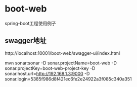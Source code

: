 # boot-web
spring-boot工程使用例子

## swagger地址

http://localhost:10001/boot-web/swagger-ui/index.html


mvn sonar:sonar -D sonar.projectName=boot-web -D sonar.projectKey=boot-web-project-key -D sonar.host.url=http://192.168.1.3:9000  -D sonar.login=5385f986d8f421ec6fe2e24922a3f085c340a351


